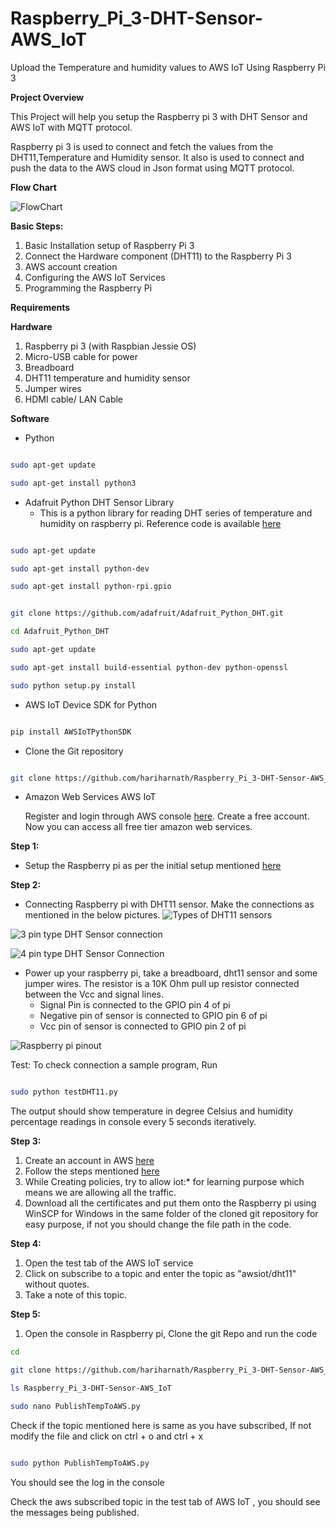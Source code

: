 # Raspberry_Pi_3-DHT-Sensor-AWS_IoT
Upload the Temperature and humidity values to AWS IoT Using Raspberry Pi 3

**Project Overview**

This Project will help you setup the Raspberry pi 3 with DHT Sensor and AWS IoT with MQTT protocol.

Raspberry pi 3 is used to connect and fetch the values from the DHT11,Temperature and Humidity sensor. It also is used to connect  and push the data to the AWS cloud in Json format using MQTT protocol.

**Flow Chart**

![FlowChart](https://user-images.githubusercontent.com/29800208/32822567-3430f26e-c9ff-11e7-8514-e1e81e6e6211.PNG)


**Basic Steps:**

1.  Basic Installation setup of Raspberry Pi 3
2.  Connect the Hardware component (DHT11) to the Raspberry Pi 3
3. AWS account creation
4. Configuring the AWS IoT Services
5. Programming the Raspberry Pi

**Requirements**

**Hardware**

1. Raspberry pi 3 (with Raspbian Jessie OS)
2. Micro-USB cable for power
3. Breadboard
4. DHT11 temperature and humidity sensor
5. Jumper wires
6. HDMI cable/ LAN Cable

**Software**

- Python

```sh

sudo apt-get update

sudo apt-get install python3

```

- Adafruit Python DHT Sensor Library
  - This is a python library for reading DHT series of temperature and humidity on raspberry pi. Reference code is available [here](https://github.com/adafruit/Adafruit_Python_DHT)

```sh

sudo apt-get update

sudo apt-get install python-dev

sudo apt-get install python-rpi.gpio

```


```sh

git clone https://github.com/adafruit/Adafruit_Python_DHT.git

cd Adafruit_Python_DHT

sudo apt-get update

sudo apt-get install build-essential python-dev python-openssl

sudo python setup.py install

```

- AWS IoT Device SDK for Python

```sh

pip install AWSIoTPythonSDK

```

- Clone the Git repository

```sh

git clone https://github.com/hariharnath/Raspberry_Pi_3-DHT-Sensor-AWS_IoT

```

- Amazon Web Services AWS IoT

   Register and login through AWS console [here](https://aws.amazon.com/). Create a free account. Now you can access all free tier amazon web services.

**Step 1:**

- Setup the Raspberry pi as per the initial setup mentioned [here](https://raspberrypihq.com/booting-the-raspberry-pi-for-the-first-time/)


**Step 2:**

- Connecting Raspberry pi with DHT11 sensor. Make the connections as mentioned in the below pictures.
![Types of DHT11 sensors](http://www.circuitbasics.com/wp-content/uploads/2015/12/DHT11-Pinout-for-three-pin-and-four-pin-types-2.jpg)

![3 pin type DHT Sensor connection](http://www.circuitbasics.com/wp-content/uploads/2015/12/How-to-Setup-the-DHT11-on-the-Raspberry-Pi-Three-pin-DHT11-Wiring-Diagram.png)


![4 pin type DHT Sensor Connection](http://www.circuitbasics.com/wp-content/uploads/2015/12/How-to-Setup-the-DHT11-on-the-Raspberry-Pi-Four-pin-DHT11-Wiring-Diagram.png)


- Power up your raspberry pi, take a breadboard, dht11 sensor and some jumper wires. The resistor is a 10K Ohm pull up resistor connected between the Vcc and signal lines.
  - Signal Pin is connected to the GPIO pin 4 of pi
  - Negative pin of sensor is connected to GPIO pin 6 of pi
  - Vcc pin of sensor is connected  to GPIO pin 2 of pi
  
![Raspberry pi pinout](https://www.raspberrypi-spy.co.uk/wp-content/uploads/2012/06/Raspberry-Pi-GPIO-Layout-Model-B-Plus-rotated-2700x900.png)

   Test: To check connection a sample program, Run

```sh

sudo python testDHT11.py

```

   The output should show temperature in degree Celsius and humidity percentage readings in console every 5 seconds iteratively.


**Step 3:**

1. Create an account in AWS [here](https://aws.amazon.com)
2. Follow the steps mentioned [here](http://docs.aws.amazon.com/iot/latest/developerguide/iot-console-signin.html)
3. While Creating policies, try to allow iot:\* for learning purpose which means we are allowing all the traffic.
4. Download all the certificates and put them onto the Raspberry pi using WinSCP for Windows in the same folder of the cloned git repository for easy purpose, if not you should change the file path in the code.


**Step 4:**

1. Open the test tab of the AWS IoT service
2. Click on subscribe to a topic and enter the topic as &quot;awsiot/dht11&quot; without quotes.
3. Take a note of this topic.


**Step 5:**

1. Open the console in Raspberry pi, Clone the git Repo and run the code

```sh
cd

git clone https://github.com/hariharnath/Raspberry_Pi_3-DHT-Sensor-AWS_IoT

ls Raspberry_Pi_3-DHT-Sensor-AWS_IoT

sudo nano PublishTempToAWS.py

```

   Check if the topic mentioned here is same as you have subscribed, If not modify the file and click on ctrl + o and ctrl + x

```sh

sudo python PublishTempToAWS.py

```

   You should see the log in the console

   Check the aws subscribed topic in the test tab of AWS IoT , you should see the messages being published.
